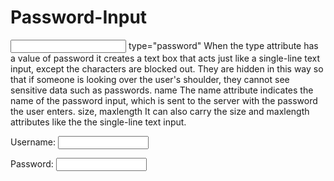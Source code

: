 # Password-Input

<input>
type="password"
When the type attribute has a value of password it creates a text box that acts just like a single-line text input, except the characters are blocked out. They are hidden in this way so that if someone is looking over the user's shoulder, they cannot see sensitive data such as passwords.
name
The name attribute indicates the name of the password input, which is sent to the server with the password the user enters.
size, maxlength
It can also carry the size and maxlength attributes like the the single-line text input.

<form action="http://www.example.com/login.php">
  <p>Username:
    <input type="text" name="username" size="15" maxlength="30" />
  </p>
  <p>Password:
   <input type="password" name="password" size="15" maxlength="30" />
  </p>
</form>
